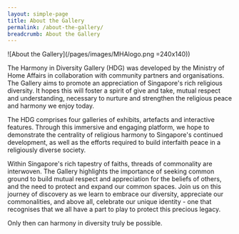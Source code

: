 ```yaml
---
layout: simple-page
title: About the Gallery
permalink: /about-the-gallery/
breadcrumb: About the Gallery
---
```

 

![About the Gallery](/pages/images/MHAlogo.png =240x140))

The Harmony in Diversity Gallery (HDG) was developed by the Ministry of Home Affairs in collaboration with community partners and organisations. The Gallery aims to promote an appreciation of Singapore's rich religious diversity. It hopes this will foster a spirit of give and take, mutual respect and understanding, necessary to nurture and strengthen the religious peace and harmony we enjoy today.

The HDG comprises four galleries of exhibits, artefacts and interactive features. Through this immersive and engaging platform, we hope to demonstrate the centrality of religious harmony to Singapore's continued development, as well as the efforts required to build interfaith peace in a religiously diverse society.

Within Singapore's rich tapestry of faiths, threads of commonality are interwoven. The Gallery highlights the importance of seeking common ground to build mutual respect and appreciation for the beliefs of others, and the need to protect and expand our common spaces. Join us on this journey of discovery as we learn to embrace our diversity, appreciate our commonalities, and above all, celebrate our unique identity - one that recognises that we all have a part to play to protect this precious legacy.

Only then can harmony in diversity truly be possible.
